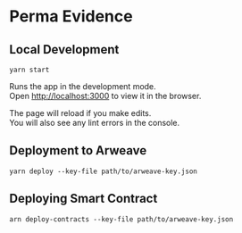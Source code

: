 # Perma Evidence

## Local Development

 `yarn start`

Runs the app in the development mode.\
Open [http://localhost:3000](http://localhost:3000) to view it in the browser.

The page will reload if you make edits.\
You will also see any lint errors in the console.

## Deployment to Arweave

`yarn deploy --key-file path/to/arweave-key.json`

## Deploying Smart Contract

`arn deploy-contracts --key-file path/to/arweave-key.json`